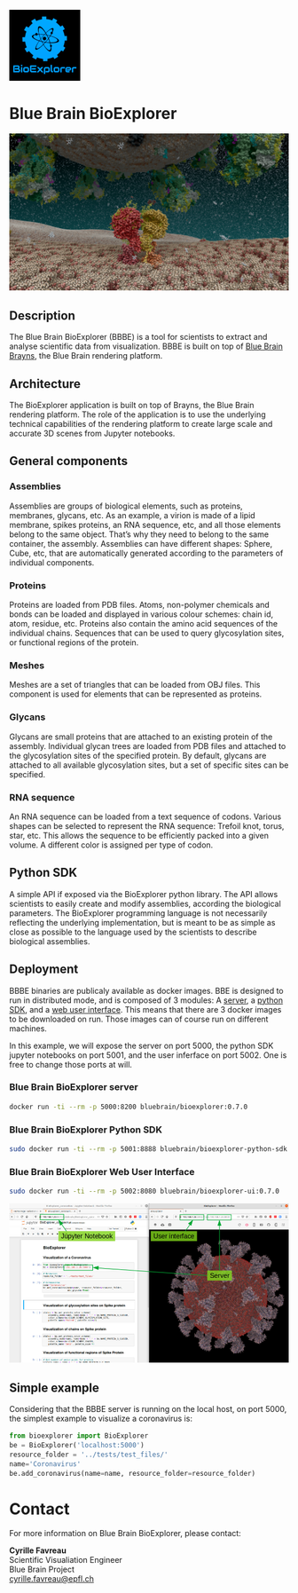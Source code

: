 ![icon](doc/BBBE_icon_128.png)

# Blue Brain BioExplorer

![banner](doc/BBBE_banner.png)

## Description
The Blue Brain BioExplorer (BBBE) is a tool for scientists to extract and analyse scientific data from visualization. BBBE is built on top of [Blue Brain Brayns](https://github.com/BlueBrain/Brayns), the Blue Brain rendering platform.

## Architecture
The BioExplorer application is built on top of Brayns, the Blue Brain rendering platform. The role of the application is to use the underlying technical capabilities of the rendering platform to create large scale and accurate 3D scenes from Jupyter notebooks.

## General components

### Assemblies
Assemblies are groups of biological elements, such as proteins, membranes, glycans, etc. 
As an example, a virion is made of a lipid membrane, spikes proteins, an RNA sequence, etc, and all those elements belong to the same object. That’s why they need to belong to the same container, the assembly.
Assemblies can have different shapes: Sphere, Cube, etc, that are automatically generated according to the parameters of individual
components.

### Proteins
Proteins are loaded from PDB files. Atoms, non-polymer chemicals and bonds can be loaded and displayed in various colour schemes: chain id, atom, residue, etc.
Proteins also contain the amino acid sequences of the individual chains. Sequences that can be used to query glycosylation sites, or functional regions of the protein.

### Meshes
Meshes are a set of triangles that can be loaded from OBJ files. This component is used for elements that can be represented as proteins.

### Glycans
Glycans are small proteins that are attached to an existing protein of the assembly. Individual glycan trees are loaded from PDB files and attached to the glycosylation sites of the specified protein. By default, glycans are attached to all available glycosylation sites, but a set of specific sites can be specified.

### RNA sequence
An RNA sequence can be loaded from a text sequence of codons.
Various shapes can be selected to represent the RNA sequence: Trefoil knot, torus, star, etc. This allows the sequence to be efficiently packed into a given volume. A different color is assigned per type of codon.

## Python SDK
A simple API if exposed via the BioExplorer python library. The API allows scientists to easily create and modify assemblies, according the biological parameters. The BioExplorer programming language is not necessarily reflecting the underlying implementation, but is meant to be as simple as close as possible to the language used by the scientists to describe biological assemblies.

## Deployment

BBBE binaries are publicaly available as docker images. BBE is designed to run in distributed mode, and is composed of 3 modules: A [server](https://hub.docker.com/r/bluebrain/bioexplorer), a [python SDK](https://hub.docker.com/r/bluebrain/bioexplorer-python-sdk), and a [web user interface](https://hub.docker.com/r/bluebrain/bioexplorer-ui). This means that there are 3 docker images to be downloaded on run. Those images can of course run on different machines.

In this example, we will expose the server on port 5000, the python SDK jupyter notebooks on port 5001, and the user inferface on port 5002. One is free to change those ports at will.

### Blue Brain BioExplorer server

```bash
docker run -ti --rm -p 5000:8200 bluebrain/bioexplorer:0.7.0
```

### Blue Brain BioExplorer Python SDK

```bash
sudo docker run -ti --rm -p 5001:8888 bluebrain/bioexplorer-python-sdk:0.7.0
```

### Blue Brain BioExplorer Web User Interface

```bash
sudo docker run -ti --rm -p 5002:8080 bluebrain/bioexplorer-ui:0.7.0
```

![Screenshot](doc/BBBE_screenshot.png)


## Simple example
Considering that the BBBE server is running on the local host, on port 5000, the simplest example to visualize a coronavirus is:
```python
from bioexplorer import BioExplorer
be = BioExplorer('localhost:5000')
resource_folder = '../tests/test_files/'
name='Coronavirus'
be.add_coronavirus(name=name, resource_folder=resource_folder)
```

# Contact

For more information on Blue Brain BioExplorer, please contact:

__Cyrille Favreau__  
Scientific Visualiation Engineer  
Blue Brain Project  
[cyrille.favreau@epfl.ch](cyrille.favreau@epfl.ch) 
